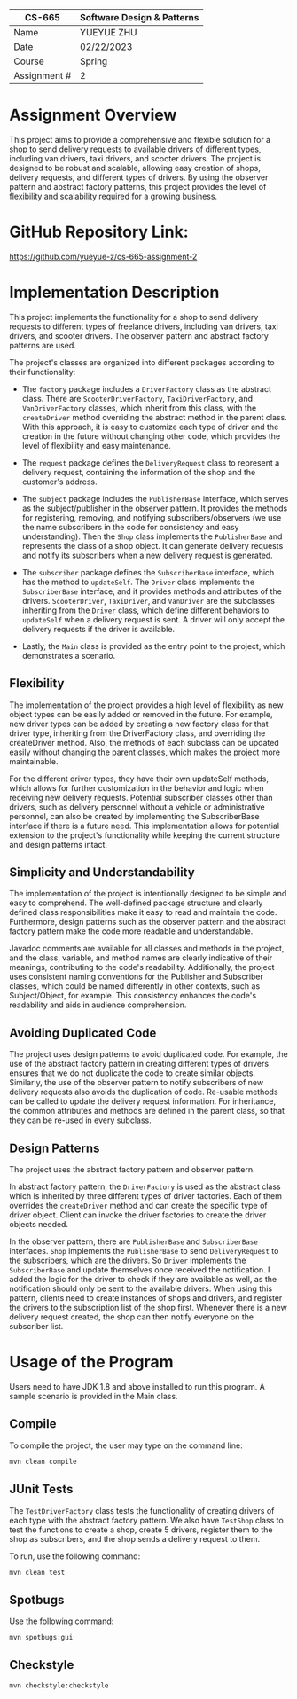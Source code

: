 
| CS-665       | Software Design & Patterns |
|--------------|----------------------------|
| Name         | YUEYUE ZHU                 |
| Date         | 02/22/2023                 |
| Course       | Spring                     |
| Assignment # | 2                          |

# Assignment Overview
This project aims to provide a comprehensive and flexible solution for a shop to send delivery requests to available drivers of different types, including van drivers, taxi drivers, and scooter drivers. 
The project is designed to be robust and scalable, allowing easy creation of shops, delivery requests, and different types of drivers. By using the observer pattern and abstract factory patterns, this project provides the level of flexibility and scalability required for a growing business.

# GitHub Repository Link:
https://github.com/yueyue-z/cs-665-assignment-2

# Implementation Description 
This project implements the functionality for a shop to send delivery requests to different types of freelance drivers, including van drivers, taxi drivers, and scooter drivers. The observer pattern and abstract factory patterns are used.

The project's classes are organized into different packages according to their functionality:

- The `factory` package includes a `DriverFactory` class as the abstract class. There are `ScooterDriverFactory`, `TaxiDriverFactory`, and `VanDriverFactory` classes, which inherit from this class, with the `createDriver` method overriding the abstract method in the parent class. With this approach, it is easy to customize each type of driver and the creation in the future without changing other code, which provides the level of flexibility and easy maintenance.


- The `request` package defines the `DeliveryRequest` class to represent a delivery request, containing the information of the shop and the customer's address.


- The `subject` package includes the `PublisherBase` interface, which serves as the subject/publisher in the observer pattern. It provides the methods for registering, removing, and notifying subscribers/observers (we use the name subscribers in the code for consistency and easy understanding). Then the `Shop` class implements the `PublisherBase` and represents the class of a shop object. It can generate delivery requests and notify its subscribers when a new delivery request is generated.


- The `subscriber` package defines the `SubscriberBase` interface, which has the method to `updateSelf`. The `Driver` class implements the `SubscriberBase` interface, and it provides methods and attributes of the drivers. `ScooterDriver`, `TaxiDriver`, and `VanDriver` are the subclasses inheriting from the `Driver` class, which define different behaviors to `updateSelf` when a delivery request is sent. A driver will only accept the delivery requests if the driver is available.


- Lastly, the `Main` class is provided as the entry point to the project, which demonstrates a scenario.

## Flexibility

The implementation of the project provides a high level of flexibility as new object types can be easily added or removed in the future. For example, new driver types can be added by creating a new factory class for that driver type, inheriting from the DriverFactory class, and overriding the createDriver method. Also, the methods of each subclass can be updated easily without changing the parent classes, which makes the project more maintainable.

For the different driver types, they have their own updateSelf methods, which allows for further customization in the behavior and logic when receiving new delivery requests. Potential subscriber classes other than drivers, such as delivery personnel without a vehicle or administrative personnel, can also be created by implementing the SubscriberBase interface if there is a future need. This implementation allows for potential extension to the project's functionality while keeping the current structure and design patterns intact.

## Simplicity and Understandability

The implementation of the project is intentionally designed to be simple and easy to comprehend. The well-defined package structure and clearly defined class responsibilities make it easy to read and maintain the code. Furthermore, design patterns such as the observer pattern and the abstract factory pattern make the code more readable and understandable.

Javadoc comments are available for all classes and methods in the project, and the class, variable, and method names are clearly indicative of their meanings, contributing to the code's readability. Additionally, the project uses consistent naming conventions for the Publisher and Subscriber classes, which could be named differently in other contexts, such as Subject/Object, for example. This consistency enhances the code's readability and aids in audience comprehension.

## Avoiding Duplicated Code

The project uses design patterns to avoid duplicated code. 
For example, the use of the abstract factory pattern in creating different types of drivers ensures that we do not duplicate the code to create similar objects. 
Similarly, the use of the observer pattern to notify subscribers of new delivery requests also avoids the duplication of code. Re-usable methods can be called to update the delivery request information.
For inheritance, the common attributes and methods are defined in the parent class, so that they can be re-used in every subclass. 

## Design Patterns
The project uses the abstract factory pattern and observer pattern.

In abstract factory pattern, the `DriverFactory` is used as the abstract class which is inherited by three different types of driver factories. Each of them overrides the `createDriver` method and can create the specific type of driver object. Client can invoke the driver factories to create the driver objects needed.

In the observer pattern, there are `PublisherBase` and `SubscriberBase` interfaces. `Shop` implements the `PublisherBase` to send `DeliveryRequest` to the subscribers, which are the drivers. So `Driver` implements the `SubscriberBase` and update themselves once received the notification. I added the logic for the driver to check if they are available as well, as the notification should only be sent to the available drivers. When using this pattern, clients need to create instances of shops and drivers, and register the drivers to the subscription list of the shop first. Whenever there is a new delivery request created, the shop can then notify everyone on the subscriber list.

# Usage of the Program

Users need to have JDK 1.8 and above installed to run this program.
A sample scenario is provided in the Main class.

## Compile
To compile the project, the user may type on the command line: 

```bash
mvn clean compile
```

## JUnit Tests
The `TestDriverFactory` class tests the functionality of creating drivers of each type with the abstract factory pattern. We also have `TestShop` class to test the functions to create a shop, create 5 drivers, register them to the shop as subscribers, and the shop sends a delivery request to them.

To run, use the following command:
```bash
mvn clean test
```

## Spotbugs 

Use the following command:

```bash
mvn spotbugs:gui 
```

## Checkstyle 

```bash
mvn checkstyle:checkstyle
```






